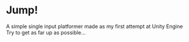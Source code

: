 # Jump!
A simple single input platformer made as my first attempt at Unity Engine
Try to get as far up as possible...
